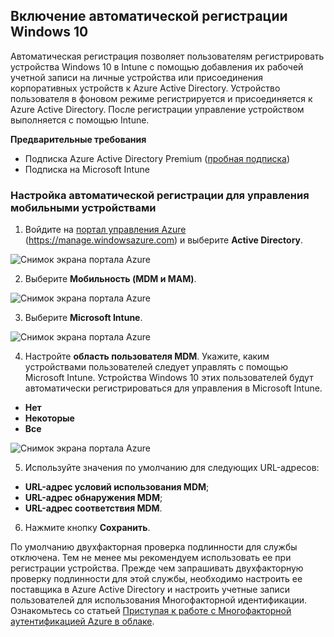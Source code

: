 ## <a name="enable-windows-10-automatic-enrollment"></a>Включение автоматической регистрации Windows 10

Автоматическая регистрация позволяет пользователям регистрировать устройства Windows 10 в Intune с помощью добавления их рабочей учетной записи на личные устройства или присоединения корпоративных устройств к Azure Active Directory. Устройство пользователя в фоновом режиме регистрируется и присоединяется к Azure Active Directory. После регистрации управление устройством выполняется с помощью Intune.

**Предварительные требования**
- Подписка Azure Active Directory Premium ([пробная подписка](http://go.microsoft.com/fwlink/?LinkID=816845))
- Подписка на Microsoft Intune


### <a name="configure-automatic-mdm-enrollment"></a>Настройка автоматической регистрации для управления мобильными устройствами

1. Войдите на [портал управления Azure](https://portal.azure.com) (https://manage.windowsazure.com) и выберите **Active Directory**.

  ![Снимок экрана портала Azure](../media/auto-enroll-azure-main.png)

2. Выберите **Мобильность (MDM и MAM)**.

  ![Снимок экрана портала Azure](../media/auto-enroll-mdm.png)

3. Выберите **Microsoft Intune**.

  ![Снимок экрана портала Azure](../media/auto-enroll-intune.png)

4. Настройте **область пользователя MDM**. Укажите, каким устройствами пользователей следует управлять с помощью Microsoft Intune. Устройства Windows 10 этих пользователей будут автоматически регистрироваться для управления в Microsoft Intune.

  - **Нет**
  - **Некоторые**
  - **Все**

 ![Снимок экрана портала Azure](../media/auto-enroll-scope.png)

5. Используйте значения по умолчанию для следующих URL-адресов:
  - **URL-адрес условий использования MDM**;
  - **URL-адрес обнаружения MDM**;
  - **URL-адрес соответствия MDM**.

6. Нажмите кнопку **Сохранить**.

По умолчанию двухфакторная проверка подлинности для службы отключена. Тем не менее мы рекомендуем использовать ее при регистрации устройства. Прежде чем запрашивать двухфакторную проверку подлинности для этой службы, необходимо настроить ее поставщика в Azure Active Directory и настроить учетные записи пользователей для использования Многофакторной идентификации. Ознакомьтесь со статьей [Приступая к работе с Многофакторной аутентификацией Azure в облаке](https://docs.microsoft.com/azure/multi-factor-authentication/multi-factor-authentication-get-started-cloud).
